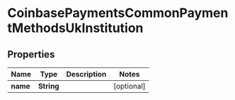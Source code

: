 
# CoinbasePaymentsCommonPaymentMethodsUkInstitution

## Properties
Name | Type | Description | Notes
------------ | ------------- | ------------- | -------------
**name** | **String** |  |  [optional]



